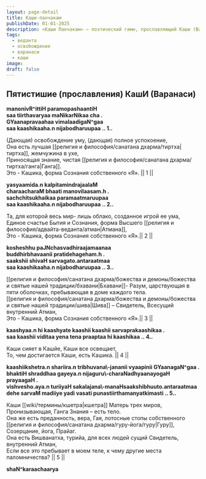 ```yaml
---
layout: page-detail
title: Каши-панчакам
publishDate: 01-01-2025
description: «Каши Панчакам» — поэтический гимн, прославляющий Каши (Варанаси) как внутреннее состояние сознания. В пяти строфах раскрывается идея, что истинная Каши — не внешний город, а форма собственного Я, источник знания, покоя и освобождения. Мудрость, вера, преданность и присутствие Гуру — вот подлинные тиртхи внутри человека. Осознав это, паломничество становится внутренним, а все святыни — частью собственного бытия.
tags:
  - веданта
  - освобождение
  - варанаси
  - каши
image: 
draft: false
---
```


## Пятистишие (прославления) КашИ (Варанаси)
**manonivR^ittiH paramopashaantiH**   
 **saa tiirthavaryaa maNikarNikaa cha .**   
 **GYaanapravaahaa vimalaadigaN^gaa**   
 **saa kaashikaaha.n nijabodharuupaa .. 1..** 

 (Дающая) освобождение уму, (дающая) полное успокоение,   
 Она есть лучшая [[религия и философия/санатана дхарма/тиртха|тиртха]], жемчужина в ухе,   
 Приносящая знание, чистая [[религия и философия/санатана дхарма/тиртха/ганга|Ганга]].   
 Это - Кашика, форма Сознания собственного «Я». || 1 ||

**yasyaamida.n kalpitamindrajaalaM**   
 **charaacharaM bhaati manovilaasam.h .**   
 **sachchitsukhaikaa paramaatmaruupaa**   
 **saa kaashikaaha.n nijabodharuupaa .. 2..** 

 Та, для которой весь мир- лишь облако, созданное игрой ее ума,   
 Единое счастье Бытия и Сознания, форма Высшего [[религия и философия/адвайта-веданта/атман|Атмана]],  
 Это - Кашика, форма Сознания собственного «Я».|| 2 ||

**kosheshhu paJNchasvadhiraajamaanaa**   
 **buddhirbhavaanii pratidehageham.h .**   
 **saakshii shivaH sarvagato.antaraatmaa**   
 **saa kaashikaaha.n nijabodharuupaa .. 3..** 

 [[религия и философия/санатана дхарма/божества и демоны/божества и святые нашей традиции/бхавани|Бхавани]]- Разум, царствующая в пяти оболочках, пребывающая в доме каждого тела.   
 [[религия и философия/санатана дхарма/божества и демоны/божества и святые нашей традиции/шива|Шива]] – Свидетель, Всесущий внутренний Атман,   
 Это - Кашика, форма Сознания собственного «Я».|| 3 ||

**kaashyaa.n hi kaashyate kaashii kaashii sarvaprakaashikaa .**   
 **saa kaashii viditaa yena tena praaptaa hi kaashikaa .. 4..** 

 Каши сияет в Кашйе, Каши все освещает,   
 То, чем достигается Каши, есть Кашика. || 4 ||

**kaashiikshetra.n shariira.n tribhuvana\\-jananii vyaapinii GYaanagaN^gaa .**   
 **bhaktiH shraddhaa gayeya.n nijaguru\\-charaNadhyaanayogaH prayaagaH .**   
 **vishvesho.aya.n turiiyaH sakalajana\\-manaHsaakshibhuuto.antaraatmaa**   
 **dehe sarvaM madiiye yadi vasati punastiirthamanyatkimasti .. 5..** 

 Каши [[wiki/термины/кшетра|кшетра]] Матерь трех миров, Пронизывающая, Ганга Знания – есть тело.   
 Она же есть преданность, вера, Гая, лотосные стопы собственного [[религия и философия/санатана дхарма/гуру-йога/гуру|Гуру]], Созерцание, йога, Прайаг.   
 Она есть Вишванатха, турийа, для всех людей сущий Свидетель, внутренний Атман,   
 Если все это пребывает в моем теле, к чему другие места паломничества? || 5 ||

**shaN^karaachaarya** 
